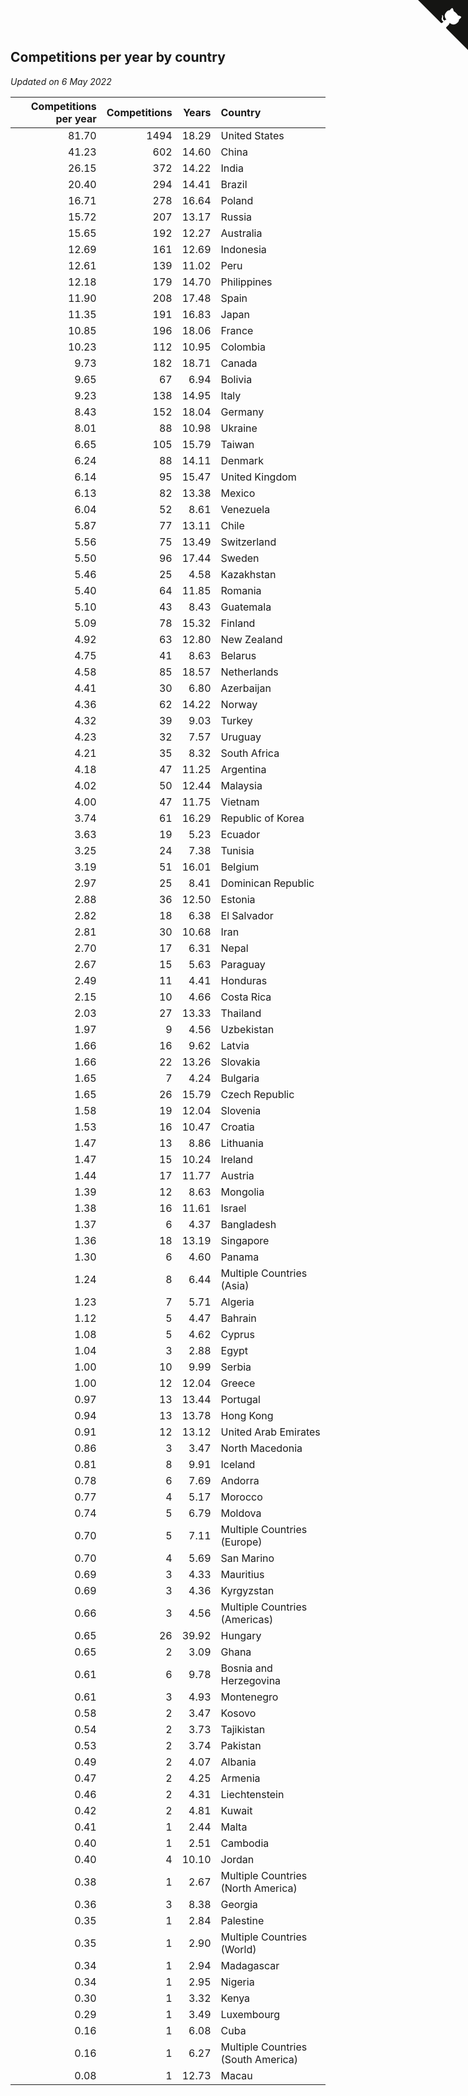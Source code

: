 ## Competitions per year by country

*Updated on  6 May 2022*

| Competitions per year | Competitions | Years | Country |
| ---: | ---: | ---: | :--- |
| 81.70 | 1494 | 18.29 | United States |
| 41.23 | 602 | 14.60 | China |
| 26.15 | 372 | 14.22 | India |
| 20.40 | 294 | 14.41 | Brazil |
| 16.71 | 278 | 16.64 | Poland |
| 15.72 | 207 | 13.17 | Russia |
| 15.65 | 192 | 12.27 | Australia |
| 12.69 | 161 | 12.69 | Indonesia |
| 12.61 | 139 | 11.02 | Peru |
| 12.18 | 179 | 14.70 | Philippines |
| 11.90 | 208 | 17.48 | Spain |
| 11.35 | 191 | 16.83 | Japan |
| 10.85 | 196 | 18.06 | France |
| 10.23 | 112 | 10.95 | Colombia |
| 9.73 | 182 | 18.71 | Canada |
| 9.65 | 67 | 6.94 | Bolivia |
| 9.23 | 138 | 14.95 | Italy |
| 8.43 | 152 | 18.04 | Germany |
| 8.01 | 88 | 10.98 | Ukraine |
| 6.65 | 105 | 15.79 | Taiwan |
| 6.24 | 88 | 14.11 | Denmark |
| 6.14 | 95 | 15.47 | United Kingdom |
| 6.13 | 82 | 13.38 | Mexico |
| 6.04 | 52 | 8.61 | Venezuela |
| 5.87 | 77 | 13.11 | Chile |
| 5.56 | 75 | 13.49 | Switzerland |
| 5.50 | 96 | 17.44 | Sweden |
| 5.46 | 25 | 4.58 | Kazakhstan |
| 5.40 | 64 | 11.85 | Romania |
| 5.10 | 43 | 8.43 | Guatemala |
| 5.09 | 78 | 15.32 | Finland |
| 4.92 | 63 | 12.80 | New Zealand |
| 4.75 | 41 | 8.63 | Belarus |
| 4.58 | 85 | 18.57 | Netherlands |
| 4.41 | 30 | 6.80 | Azerbaijan |
| 4.36 | 62 | 14.22 | Norway |
| 4.32 | 39 | 9.03 | Turkey |
| 4.23 | 32 | 7.57 | Uruguay |
| 4.21 | 35 | 8.32 | South Africa |
| 4.18 | 47 | 11.25 | Argentina |
| 4.02 | 50 | 12.44 | Malaysia |
| 4.00 | 47 | 11.75 | Vietnam |
| 3.74 | 61 | 16.29 | Republic of Korea |
| 3.63 | 19 | 5.23 | Ecuador |
| 3.25 | 24 | 7.38 | Tunisia |
| 3.19 | 51 | 16.01 | Belgium |
| 2.97 | 25 | 8.41 | Dominican Republic |
| 2.88 | 36 | 12.50 | Estonia |
| 2.82 | 18 | 6.38 | El Salvador |
| 2.81 | 30 | 10.68 | Iran |
| 2.70 | 17 | 6.31 | Nepal |
| 2.67 | 15 | 5.63 | Paraguay |
| 2.49 | 11 | 4.41 | Honduras |
| 2.15 | 10 | 4.66 | Costa Rica |
| 2.03 | 27 | 13.33 | Thailand |
| 1.97 | 9 | 4.56 | Uzbekistan |
| 1.66 | 16 | 9.62 | Latvia |
| 1.66 | 22 | 13.26 | Slovakia |
| 1.65 | 7 | 4.24 | Bulgaria |
| 1.65 | 26 | 15.79 | Czech Republic |
| 1.58 | 19 | 12.04 | Slovenia |
| 1.53 | 16 | 10.47 | Croatia |
| 1.47 | 13 | 8.86 | Lithuania |
| 1.47 | 15 | 10.24 | Ireland |
| 1.44 | 17 | 11.77 | Austria |
| 1.39 | 12 | 8.63 | Mongolia |
| 1.38 | 16 | 11.61 | Israel |
| 1.37 | 6 | 4.37 | Bangladesh |
| 1.36 | 18 | 13.19 | Singapore |
| 1.30 | 6 | 4.60 | Panama |
| 1.24 | 8 | 6.44 | Multiple Countries (Asia) |
| 1.23 | 7 | 5.71 | Algeria |
| 1.12 | 5 | 4.47 | Bahrain |
| 1.08 | 5 | 4.62 | Cyprus |
| 1.04 | 3 | 2.88 | Egypt |
| 1.00 | 10 | 9.99 | Serbia |
| 1.00 | 12 | 12.04 | Greece |
| 0.97 | 13 | 13.44 | Portugal |
| 0.94 | 13 | 13.78 | Hong Kong |
| 0.91 | 12 | 13.12 | United Arab Emirates |
| 0.86 | 3 | 3.47 | North Macedonia |
| 0.81 | 8 | 9.91 | Iceland |
| 0.78 | 6 | 7.69 | Andorra |
| 0.77 | 4 | 5.17 | Morocco |
| 0.74 | 5 | 6.79 | Moldova |
| 0.70 | 5 | 7.11 | Multiple Countries (Europe) |
| 0.70 | 4 | 5.69 | San Marino |
| 0.69 | 3 | 4.33 | Mauritius |
| 0.69 | 3 | 4.36 | Kyrgyzstan |
| 0.66 | 3 | 4.56 | Multiple Countries (Americas) |
| 0.65 | 26 | 39.92 | Hungary |
| 0.65 | 2 | 3.09 | Ghana |
| 0.61 | 6 | 9.78 | Bosnia and Herzegovina |
| 0.61 | 3 | 4.93 | Montenegro |
| 0.58 | 2 | 3.47 | Kosovo |
| 0.54 | 2 | 3.73 | Tajikistan |
| 0.53 | 2 | 3.74 | Pakistan |
| 0.49 | 2 | 4.07 | Albania |
| 0.47 | 2 | 4.25 | Armenia |
| 0.46 | 2 | 4.31 | Liechtenstein |
| 0.42 | 2 | 4.81 | Kuwait |
| 0.41 | 1 | 2.44 | Malta |
| 0.40 | 1 | 2.51 | Cambodia |
| 0.40 | 4 | 10.10 | Jordan |
| 0.38 | 1 | 2.67 | Multiple Countries (North America) |
| 0.36 | 3 | 8.38 | Georgia |
| 0.35 | 1 | 2.84 | Palestine |
| 0.35 | 1 | 2.90 | Multiple Countries (World) |
| 0.34 | 1 | 2.94 | Madagascar |
| 0.34 | 1 | 2.95 | Nigeria |
| 0.30 | 1 | 3.32 | Kenya |
| 0.29 | 1 | 3.49 | Luxembourg |
| 0.16 | 1 | 6.08 | Cuba |
| 0.16 | 1 | 6.27 | Multiple Countries (South America) |
| 0.08 | 1 | 12.73 | Macau |


<a href="https://github.com/jonatanklosko/wca_statistics" class="github-corner" aria-label="View source on Github"><svg width="80" height="80" viewBox="0 0 250 250" style="fill:#151513; color:#fff; position: absolute; top: 0; border: 0; right: 0;" aria-hidden="true"><path d="M0,0 L115,115 L130,115 L142,142 L250,250 L250,0 Z"></path><path d="M128.3,109.0 C113.8,99.7 119.0,89.6 119.0,89.6 C122.0,82.7 120.5,78.6 120.5,78.6 C119.2,72.0 123.4,76.3 123.4,76.3 C127.3,80.9 125.5,87.3 125.5,87.3 C122.9,97.6 130.6,101.9 134.4,103.2" fill="currentColor" style="transform-origin: 130px 106px;" class="octo-arm"></path><path d="M115.0,115.0 C114.9,115.1 118.7,116.5 119.8,115.4 L133.7,101.6 C136.9,99.2 139.9,98.4 142.2,98.6 C133.8,88.0 127.5,74.4 143.8,58.0 C148.5,53.4 154.0,51.2 159.7,51.0 C160.3,49.4 163.2,43.6 171.4,40.1 C171.4,40.1 176.1,42.5 178.8,56.2 C183.1,58.6 187.2,61.8 190.9,65.4 C194.5,69.0 197.7,73.2 200.1,77.6 C213.8,80.2 216.3,84.9 216.3,84.9 C212.7,93.1 206.9,96.0 205.4,96.6 C205.1,102.4 203.0,107.8 198.3,112.5 C181.9,128.9 168.3,122.5 157.7,114.1 C157.9,116.9 156.7,120.9 152.7,124.9 L141.0,136.5 C139.8,137.7 141.6,141.9 141.8,141.8 Z" fill="currentColor" class="octo-body"></path></svg></a><style>.github-corner:hover .octo-arm{animation:octocat-wave 560ms ease-in-out}@keyframes octocat-wave{0%,100%{transform:rotate(0)}20%,60%{transform:rotate(-25deg)}40%,80%{transform:rotate(10deg)}}@media (max-width:500px){.github-corner:hover .octo-arm{animation:none}.github-corner .octo-arm{animation:octocat-wave 560ms ease-in-out}}</style>
